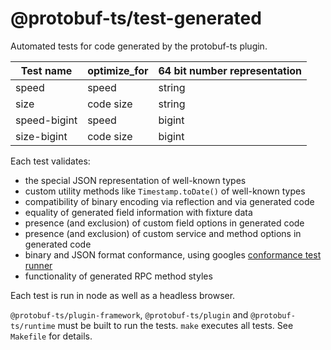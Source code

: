 @protobuf-ts/test-generated
===========================

Automated tests for code generated by the protobuf-ts plugin. 

| Test name     | optimize_for  | 64 bit number representation  |
|---------------|---------------|-------------------------------|
| speed         | speed         |                        string |
| size          | code size     |                        string |
| speed-bigint  | speed         |                        bigint |
| size-bigint   | code size     |                        bigint |


Each test validates:
- the special JSON representation of well-known types
- custom utility methods like `Timestamp.toDate()` of well-known types
- compatibility of binary encoding via reflection and via generated code
- equality of generated field information with fixture data
- presence (and exclusion) of custom field options in generated code
- presence (and exclusion) of custom service and method options in generated code
- binary and JSON format conformance, using googles [conformance test runner](https://github.com/protocolbuffers/protobuf/blob/3.12.x/conformance/README.md) 
- functionality of generated RPC method styles

Each test is run in node as well as a headless browser.

`@protobuf-ts/plugin-framework`, `@protobuf-ts/plugin` and `@protobuf-ts/runtime` 
must be built to run the tests. `make` executes all tests. See `Makefile` 
for details. 
